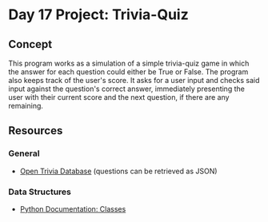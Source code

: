 # Day 17 Project: Trivia-Quiz

## Concept

This program works as a simulation of a simple trivia-quiz game in which the answer for each question could
either be True or False. The program also keeps track of the user's score. It asks for a user input and
checks said input against the question's correct answer, immediately presenting the user with their current
score and the next question, if there are any remaining.

## Resources

### General

- [Open Trivia Database](https://opentdb.com/) (questions can be retrieved as JSON)

### Data Structures

- [Python Documentation: Classes](https://docs.python.org/3/tutorial/classes.html)
